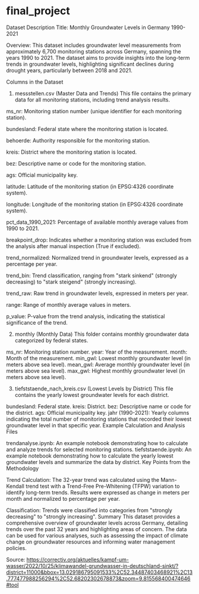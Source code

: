 # final_project
Dataset Description
Title: Monthly Groundwater Levels in Germany 1990-2021

Overview: This dataset includes groundwater level measurements from approximately 6,700 monitoring stations across Germany, spanning the years 1990 to 2021. The dataset aims to provide insights into the long-term trends in groundwater levels, highlighting significant declines during drought years, particularly between 2018 and 2021.

Columns in the Dataset

1. messstellen.csv (Master Data and Trends)
This file contains the primary data for all monitoring stations, including trend analysis results.

ms_nr: Monitoring station number (unique identifier for each monitoring station).

bundesland: Federal state where the monitoring station is located.

behoerde: Authority responsible for the monitoring station.

kreis: District where the monitoring station is located.

bez: Descriptive name or code for the monitoring station.

ags: Official municipality key.

latitude: Latitude of the monitoring station (in EPSG:4326 coordinate system).

longitude: Longitude of the monitoring station (in EPSG:4326 coordinate system).

pct_data_1990_2021: Percentage of available monthly average values from 1990 to 2021.

breakpoint_drop: Indicates whether a monitoring station was excluded from the analysis after manual inspection (True if excluded).

trend_normalized: Normalized trend in groundwater levels, expressed as a percentage per year.

trend_bin: Trend classification, ranging from "stark sinkend" (strongly decreasing) to "stark steigend" (strongly increasing).

trend_raw: Raw trend in groundwater levels, expressed in meters per year.

range: Range of monthly average values in meters.

p_value: P-value from the trend analysis, indicating the statistical significance of the trend.

2. monthly (Monthly Data)
This folder contains monthly groundwater data categorized by federal states.

ms_nr: Monitoring station number.
year: Year of the measurement.
month: Month of the measurement.
min_gwl: Lowest monthly groundwater level (in meters above sea level).
mean_gwl: Average monthly groundwater level (in meters above sea level).
max_gwl: Highest monthly groundwater level (in meters above sea level).


3. tiefststaende_nach_kreis.csv (Lowest Levels by District)
This file contains the yearly lowest groundwater levels for each district.

bundesland: Federal state.
kreis: District.
bez: Descriptive name or code for the district.
ags: Official municipality key.
jahr (1990-2021): Yearly columns indicating the total number of monitoring stations that recorded their lowest groundwater level in that specific year.
Example Calculation and Analysis Files

trendanalyse.ipynb: An example notebook demonstrating how to calculate and analyze trends for selected monitoring stations.
tiefststaende.ipynb: An example notebook demonstrating how to calculate the yearly lowest groundwater levels and summarize the data by district.
Key Points from the Methodology


Trend Calculation: The 32-year trend was calculated using the Mann-Kendall trend test with a Trend-Free Pre-Whitening (TFPW) variation to identify long-term trends. Results were expressed as change in meters per month and normalized to percentage per year.

Classification: Trends were classified into categories from "strongly decreasing" to "strongly increasing".
Summary
This dataset provides a comprehensive overview of groundwater levels across Germany, detailing trends over the past 32 years and highlighting areas of concern. The data can be used for various analyses, such as assessing the impact of climate change on groundwater resources and informing water management policies.










































Source: https://correctiv.org/aktuelles/kampf-um-wasser/2022/10/25/klimawandel-grundwasser-in-deutschland-sinkt/?district=11000&bbox=13.029186795091533%2C52.34487403468921%2C13.777477988256294%2C52.68202302678873&zoom=9.815568400474646#tool
